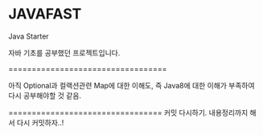 # JAVAFAST
Java Starter

자바 기초를 공부했던 프로젝트입니다.

==================================


아직 Optional과 컬랙션관련  Map에 대한 이해도, 즉 Java8에 대한 이해가 부족하여 다시 공부해야할 것 같음.


=================================
커밋 다시하기. 내용정리까지 해서 다시 커밋하자..! 
